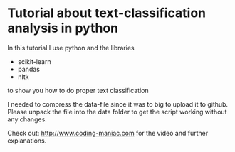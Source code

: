Tutorial about text-classification analysis in python
===========================================

In this tutorial I use python and the libraries
* scikit-learn
* pandas
* nltk

to show you how to do proper text classification

I needed to compress the data-file since it was to big to upload it to github.
Please unpack the file into the data folder to get the script working without any changes.

Check out: http://www.coding-maniac.com for the video and further explanations.